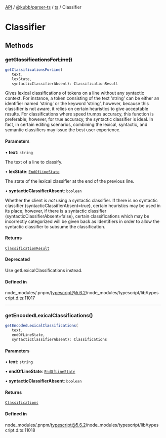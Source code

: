 [API](../../../../../packages.md) / [@kubb/parser-ts](../../../index.md) / [ts](../index.md) / Classifier

# Classifier

## Methods

### ~~getClassificationsForLine()~~

```ts
getClassificationsForLine(
   text, 
   lexState, 
   syntacticClassifierAbsent): ClassificationResult
```

Gives lexical classifications of tokens on a line without any syntactic context.
For instance, a token consisting of the text 'string' can be either an identifier
named 'string' or the keyword 'string', however, because this classifier is not aware,
it relies on certain heuristics to give acceptable results. For classifications where
speed trumps accuracy, this function is preferable; however, for true accuracy, the
syntactic classifier is ideal. In fact, in certain editing scenarios, combining the
lexical, syntactic, and semantic classifiers may issue the best user experience.

#### Parameters

• **text**: `string`

The text of a line to classify.

• **lexState**: [`EndOfLineState`](../enumerations/EndOfLineState.md)

The state of the lexical classifier at the end of the previous line.

• **syntacticClassifierAbsent**: `boolean`

Whether the client is *not* using a syntactic classifier.
                                 If there is no syntactic classifier (syntacticClassifierAbsent=true),
                                 certain heuristics may be used in its place; however, if there is a
                                 syntactic classifier (syntacticClassifierAbsent=false), certain
                                 classifications which may be incorrectly categorized will be given
                                 back as Identifiers in order to allow the syntactic classifier to
                                 subsume the classification.

#### Returns

[`ClassificationResult`](ClassificationResult.md)

#### Deprecated

Use getLexicalClassifications instead.

#### Defined in

node\_modules/.pnpm/typescript@5.6.2/node\_modules/typescript/lib/typescript.d.ts:11017

***

### getEncodedLexicalClassifications()

```ts
getEncodedLexicalClassifications(
   text, 
   endOfLineState, 
   syntacticClassifierAbsent): Classifications
```

#### Parameters

• **text**: `string`

• **endOfLineState**: [`EndOfLineState`](../enumerations/EndOfLineState.md)

• **syntacticClassifierAbsent**: `boolean`

#### Returns

[`Classifications`](Classifications.md)

#### Defined in

node\_modules/.pnpm/typescript@5.6.2/node\_modules/typescript/lib/typescript.d.ts:11018
